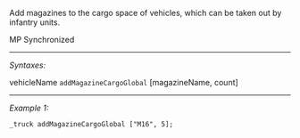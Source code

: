Add magazines to the cargo space of vehicles, which can be taken out by infantry units.

MP Synchronized


---
*Syntaxes:*

vehicleName `addMagazineCargoGlobal` [magazineName, count]

---
*Example 1:*

```sqf
_truck addMagazineCargoGlobal ["M16", 5];
```